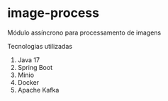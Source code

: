 # image-process

Módulo assíncrono para processamento de imagens


Tecnologias utilizadas

1. Java 17
2. Spring Boot
3. Minio
4. Docker
5. Apache Kafka
